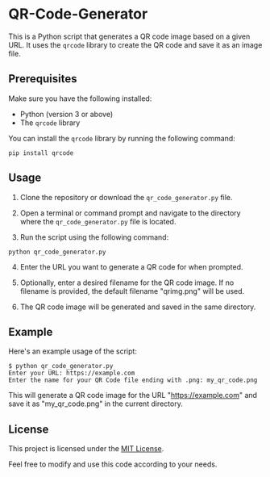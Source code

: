 # QR-Code-Generator

This is a Python script that generates a QR code image based on a given URL. It uses the `qrcode` library to create the QR code and save it as an image file.

## Prerequisites

Make sure you have the following installed:

- Python (version 3 or above)
- The `qrcode` library

You can install the `qrcode` library by running the following command:

```shell
pip install qrcode
```

## Usage

1. Clone the repository or download the `qr_code_generator.py` file.

2. Open a terminal or command prompt and navigate to the directory where the `qr_code_generator.py` file is located.

3. Run the script using the following command:

```shell
python qr_code_generator.py
```

4. Enter the URL you want to generate a QR code for when prompted.

5. Optionally, enter a desired filename for the QR code image. If no filename is provided, the default filename "qrimg.png" will be used.

6. The QR code image will be generated and saved in the same directory.

## Example

Here's an example usage of the script:

```shell
$ python qr_code_generator.py
Enter your URL: https://example.com
Enter the name for your QR Code file ending with .png: my_qr_code.png
```

This will generate a QR code image for the URL "https://example.com" and save it as "my_qr_code.png" in the current directory.

## License

This project is licensed under the [MIT License](LICENSE).

Feel free to modify and use this code according to your needs.

